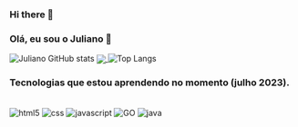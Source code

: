 ### Hi there 👋

### Olá, eu sou o Juliano 🤞
![Juliano GitHub stats](https://github-readme-stats.vercel.app/api?username=JulianoLopesM&show_icons=true&theme=dracula)
<a href=""> <img align="center" src="https://github-readme-stats-sigma-five.vercel.app/api/top-langs/?username=JulianoLopesM&theme=react&line_height=40&hide=css"/> </a>
![Top Langs](https://github-readme-stats.vercel.app/api/top-langs/?username=JulianoLopesM&layout=compact)
### Tecnologias que estou aprendendo no momento (julho 2023).
<div style="display: inline_block"><br/>
<img align="center" alt="html5" src="https://img.shields.io/badge/HTML5-E34F26?style=for-the-badge&logo=html5&logoColor=white"/>
<img align="center" alt="css" src="https://img.shields.io/badge/CSS3-1572B6?style=for-the-badge&logo=css3&logoColor=white"/>
<img align="center" alt="javascript" src="https://img.shields.io/badge/JavaScript-F7DF1E?style=for-the-badge&logo=javascript&logoColor=black"/>
<img align="center" alt="GO" src="https://img.shields.io/badge/Go-00ADD8?style=for-the-badge&logo=go&logoColor=white"/>
<img align="center" alt="java" src="https://img.shields.io/badge/Java-ED8B00?style=for-the-badge&logo=openjdk&logoColor=white"/>

</div>
